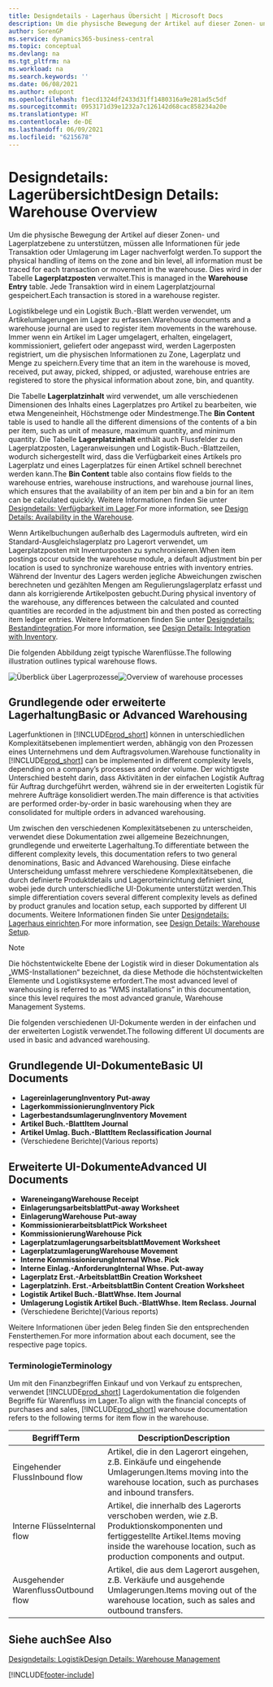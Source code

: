 ```yaml
---
title: Designdetails - Lagerhaus Übersicht | Microsoft Docs
description: Um die physische Bewegung der Artikel auf dieser Zonen- und Lagerplatzebene zu unterstützen, müssen alle Informationen für jede Transaktion oder Umlagerung im Lager nachverfolgt werden. Dies wird in der Tabelle **Lagerplatzposten** verwaltet. Jede Transaktion wird in einem Lagerplatzjournal gespeichert.
author: SorenGP
ms.service: dynamics365-business-central
ms.topic: conceptual
ms.devlang: na
ms.tgt_pltfrm: na
ms.workload: na
ms.search.keywords: ''
ms.date: 06/08/2021
ms.author: edupont
ms.openlocfilehash: f1ecd1324df2433d31ff1480316a9e281ad5c5df
ms.sourcegitcommit: 0953171d39e1232a7c126142d68cac858234a20e
ms.translationtype: HT
ms.contentlocale: de-DE
ms.lasthandoff: 06/09/2021
ms.locfileid: "6215678"
---
```

# <a name="design-details-warehouse-overview"></a><span data-ttu-id="5aa88-105">Designdetails: Lagerübersicht</span><span class="sxs-lookup"><span data-stu-id="5aa88-105">Design Details: Warehouse Overview</span></span>
<span data-ttu-id="5aa88-106">Um die physische Bewegung der Artikel auf dieser Zonen- und Lagerplatzebene zu unterstützen, müssen alle Informationen für jede Transaktion oder Umlagerung im Lager nachverfolgt werden.</span><span class="sxs-lookup"><span data-stu-id="5aa88-106">To support the physical handling of items on the zone and bin level, all information must be traced for each transaction or movement in the warehouse.</span></span> <span data-ttu-id="5aa88-107">Dies wird in der Tabelle **Lagerplatzposten** verwaltet.</span><span class="sxs-lookup"><span data-stu-id="5aa88-107">This is managed in the **Warehouse Entry** table.</span></span> <span data-ttu-id="5aa88-108">Jede Transaktion wird in einem Lagerplatzjournal gespeichert.</span><span class="sxs-lookup"><span data-stu-id="5aa88-108">Each transaction is stored in a warehouse register.</span></span>  

<span data-ttu-id="5aa88-109">Logistikbelege und ein Logistik Buch.-Blatt werden verwendet, um Artikelumlagerungen im Lager zu erfassen.</span><span class="sxs-lookup"><span data-stu-id="5aa88-109">Warehouse documents and a warehouse journal are used to register item movements in the warehouse.</span></span> <span data-ttu-id="5aa88-110">Immer wenn ein Artikel im Lager umgelagert, erhalten, eingelagert, kommissioniert, geliefert oder angepasst wird, werden Lagerposten registriert, um die physischen Informationen zu Zone, Lagerplatz und Menge zu speichern.</span><span class="sxs-lookup"><span data-stu-id="5aa88-110">Every time that an item in the warehouse is moved, received, put away, picked, shipped, or adjusted, warehouse entries are registered to store the physical information about zone, bin, and quantity.</span></span>

<span data-ttu-id="5aa88-111">Die Tabelle **Lagerplatzinhalt** wird verwendet, um alle verschiedenen Dimensionen des Inhalts eines Lagerplatzes pro Artikel zu bearbeiten, wie etwa Mengeneinheit, Höchstmenge oder Mindestmenge.</span><span class="sxs-lookup"><span data-stu-id="5aa88-111">The **Bin Content** table is used to handle all the different dimensions of the contents of a bin per item, such as unit of measure, maximum quantity, and minimum quantity.</span></span> <span data-ttu-id="5aa88-112">Die Tabelle **Lagerplatzinhalt** enthält auch Flussfelder zu den Lagerplatzposten, Lageranweisungen und Logistik-Buch.-Blattzeilen, wodurch sichergestellt wird, dass die Verfügbarkeit eines Artikels pro Lagerplatz und eines Lagerplatzes für einen Artikel schnell berechnet werden kann.</span><span class="sxs-lookup"><span data-stu-id="5aa88-112">The **Bin Content** table also contains flow fields to the warehouse entries, warehouse instructions, and warehouse journal lines, which ensures that the availability of an item per bin and a bin for an item can be calculated quickly.</span></span> <span data-ttu-id="5aa88-113">Weitere Informationen finden Sie unter [Designdetails: Verfügbarkeit im Lager](design-details-availability-in-the-warehouse.md).</span><span class="sxs-lookup"><span data-stu-id="5aa88-113">For more information, see [Design Details: Availability in the Warehouse](design-details-availability-in-the-warehouse.md).</span></span>  

<span data-ttu-id="5aa88-114">Wenn Artikelbuchungen außerhalb des Lagermoduls auftreten, wird ein Standard-Ausgleichslagerplatz pro Lagerort verwendet, um Lagerplatzposten mit Inventurposten zu synchronisieren.</span><span class="sxs-lookup"><span data-stu-id="5aa88-114">When item postings occur outside the warehouse module, a default adjustment bin per location is used to synchronize warehouse entries with inventory entries.</span></span> <span data-ttu-id="5aa88-115">Während der Inventur des Lagers werden jegliche Abweichungen zwischen berechneten und gezählten Mengen am Regulierungslagerplatz erfasst und dann als korrigierende Artikelposten gebucht.</span><span class="sxs-lookup"><span data-stu-id="5aa88-115">During physical inventory of the warehouse, any differences between the calculated and counted quantities are recorded in the adjustment bin and then posted as correcting item ledger entries.</span></span> <span data-ttu-id="5aa88-116">Weitere Informationen finden Sie unter [Designdetails: Bestandintegration](design-details-integration-with-inventory.md).</span><span class="sxs-lookup"><span data-stu-id="5aa88-116">For more information, see [Design Details: Integration with Inventory](design-details-integration-with-inventory.md).</span></span>  

<span data-ttu-id="5aa88-117">Die folgenden Abbildung zeigt typische Warenflüsse.</span><span class="sxs-lookup"><span data-stu-id="5aa88-117">The following illustration outlines typical warehouse flows.</span></span>  

<span data-ttu-id="5aa88-118">![Überblick über Lagerprozesse](media/design_details_warehouse_management_overview.png "Überblick über Lagerprozesse")</span><span class="sxs-lookup"><span data-stu-id="5aa88-118">![Overview of warehouse processes](media/design_details_warehouse_management_overview.png "Overview of warehouse processes")</span></span>  

## <a name="basic-or-advanced-warehousing"></a><span data-ttu-id="5aa88-119">Grundlegende oder erweiterte Lagerhaltung</span><span class="sxs-lookup"><span data-stu-id="5aa88-119">Basic or Advanced Warehousing</span></span>  
<span data-ttu-id="5aa88-120">Lagerfunktionen in [!INCLUDE[prod_short](includes/prod_short.md)] können in unterschiedlichen Komplexitätsebenen implementiert werden, abhängig von den Prozessen eines Unternehmens und dem Auftragsvolumen.</span><span class="sxs-lookup"><span data-stu-id="5aa88-120">Warehouse functionality in [!INCLUDE[prod_short](includes/prod_short.md)] can be implemented in different complexity levels, depending on a company’s processes and order volume.</span></span> <span data-ttu-id="5aa88-121">Der wichtigste Unterschied besteht darin, dass Aktivitäten in der einfachen Logistik Auftrag für Auftrag durchgeführt werden, während sie in der erweiterten Logistik für mehrere Aufträge konsolidiert werden.</span><span class="sxs-lookup"><span data-stu-id="5aa88-121">The main difference is that activities are performed order-by-order in basic warehousing when they are consolidated for multiple orders in advanced warehousing.</span></span>  

 <span data-ttu-id="5aa88-122">Um zwischen den verschiedenen Komplexitätsebenen zu unterscheiden, verwendet diese Dokumentation zwei allgemeine Bezeichnungen, grundlegende und erweiterte Lagerhaltung.</span><span class="sxs-lookup"><span data-stu-id="5aa88-122">To differentiate between the different complexity levels, this documentation refers to two general denominations, Basic and Advanced Warehousing.</span></span> <span data-ttu-id="5aa88-123">Diese einfache Unterscheidung umfasst mehrere verschiedene Komplexitätsebenen, die durch definierte Produktdetails und Lagerorteinrichtung definiert sind, wobei jede durch unterschiedliche UI-Dokumente unterstützt werden.</span><span class="sxs-lookup"><span data-stu-id="5aa88-123">This simple differentiation covers several different complexity levels as defined by product granules and location setup, each supported by different UI documents.</span></span> <span data-ttu-id="5aa88-124">Weitere Informationen finden Sie unter [Designdetails: Lagerhaus einrichten](design-details-warehouse-setup.md).</span><span class="sxs-lookup"><span data-stu-id="5aa88-124">For more information, see [Design Details: Warehouse Setup](design-details-warehouse-setup.md).</span></span>  

> [!NOTE]  
>  <span data-ttu-id="5aa88-125">Die höchstentwickelte Ebene der Logistik wird in dieser Dokumentation als „WMS-Installationen“ bezeichnet, da diese Methode die höchstentwickelten Elemente und Logistiksysteme erfordert.</span><span class="sxs-lookup"><span data-stu-id="5aa88-125">The most advanced level of warehousing is referred to as “WMS installations” in this documentation, since this level requires the most advanced granule, Warehouse Management Systems.</span></span>  

 <span data-ttu-id="5aa88-126">Die folgenden verschiedenen UI-Dokumente werden in der einfachen und der erweiterten Logistik verwendet.</span><span class="sxs-lookup"><span data-stu-id="5aa88-126">The following different UI documents are used in basic and advanced warehousing.</span></span>  

## <a name="basic-ui-documents"></a><span data-ttu-id="5aa88-127">Grundlegende UI-Dokumente</span><span class="sxs-lookup"><span data-stu-id="5aa88-127">Basic UI Documents</span></span>  

-   <span data-ttu-id="5aa88-128">**Lagereinlagerung**</span><span class="sxs-lookup"><span data-stu-id="5aa88-128">**Inventory Put-away**</span></span>  
-   <span data-ttu-id="5aa88-129">**Lagerkommissionierung**</span><span class="sxs-lookup"><span data-stu-id="5aa88-129">**Inventory Pick**</span></span>  
-   <span data-ttu-id="5aa88-130">**Lagerbestandsumlagerung**</span><span class="sxs-lookup"><span data-stu-id="5aa88-130">**Inventory Movement**</span></span>  
-   <span data-ttu-id="5aa88-131">**Artikel Buch.-Blatt**</span><span class="sxs-lookup"><span data-stu-id="5aa88-131">**Item Journal**</span></span>  
-   <span data-ttu-id="5aa88-132">**Artikel Umlag. Buch.-Blatt**</span><span class="sxs-lookup"><span data-stu-id="5aa88-132">**Item Reclassification Journal**</span></span>  
-   <span data-ttu-id="5aa88-133">(Verschiedene Berichte)</span><span class="sxs-lookup"><span data-stu-id="5aa88-133">(Various reports)</span></span>  

## <a name="advanced-ui-documents"></a><span data-ttu-id="5aa88-134">Erweiterte UI-Dokumente</span><span class="sxs-lookup"><span data-stu-id="5aa88-134">Advanced UI Documents</span></span>  

-   <span data-ttu-id="5aa88-135">**Wareneingang**</span><span class="sxs-lookup"><span data-stu-id="5aa88-135">**Warehouse Receipt**</span></span>  
-   <span data-ttu-id="5aa88-136">**Einlagerungsarbeitsblatt**</span><span class="sxs-lookup"><span data-stu-id="5aa88-136">**Put-away Worksheet**</span></span>  
-   <span data-ttu-id="5aa88-137">**Einlagerung**</span><span class="sxs-lookup"><span data-stu-id="5aa88-137">**Warehouse Put-away**</span></span>  
-   <span data-ttu-id="5aa88-138">**Kommissionierarbeitsblatt**</span><span class="sxs-lookup"><span data-stu-id="5aa88-138">**Pick Worksheet**</span></span>  
-   <span data-ttu-id="5aa88-139">**Kommissionierung**</span><span class="sxs-lookup"><span data-stu-id="5aa88-139">**Warehouse Pick**</span></span>  
-   <span data-ttu-id="5aa88-140">**Lagerplatzumlagerungsarbeitsblatt**</span><span class="sxs-lookup"><span data-stu-id="5aa88-140">**Movement Worksheet**</span></span>  
-   <span data-ttu-id="5aa88-141">**Lagerplatzumlagerung**</span><span class="sxs-lookup"><span data-stu-id="5aa88-141">**Warehouse Movement**</span></span>  
-   <span data-ttu-id="5aa88-142">**Interne Kommissionierung**</span><span class="sxs-lookup"><span data-stu-id="5aa88-142">**Internal Whse. Pick**</span></span>  
-   <span data-ttu-id="5aa88-143">**Interne Einlag.-Anforderung**</span><span class="sxs-lookup"><span data-stu-id="5aa88-143">**Internal Whse. Put-away**</span></span>  
-   <span data-ttu-id="5aa88-144">**Lagerplatz Erst.-Arbeitsblatt**</span><span class="sxs-lookup"><span data-stu-id="5aa88-144">**Bin Creation Worksheet**</span></span>  
-   <span data-ttu-id="5aa88-145">**Lagerplatzinh. Erst.-Arbeitsblatt**</span><span class="sxs-lookup"><span data-stu-id="5aa88-145">**Bin Content Creation Worksheet**</span></span>  
-   <span data-ttu-id="5aa88-146">**Logistik Artikel Buch.-Blatt**</span><span class="sxs-lookup"><span data-stu-id="5aa88-146">**Whse. Item Journal**</span></span>  
-   <span data-ttu-id="5aa88-147">**Umlagerung Logistik Artikel Buch.-Blatt**</span><span class="sxs-lookup"><span data-stu-id="5aa88-147">**Whse. Item Reclass. Journal**</span></span>  
-   <span data-ttu-id="5aa88-148">(Verschiedene Berichte)</span><span class="sxs-lookup"><span data-stu-id="5aa88-148">(Various reports)</span></span>  

<span data-ttu-id="5aa88-149">Weitere Informationen über jeden Beleg finden Sie den entsprechenden Fensterthemen.</span><span class="sxs-lookup"><span data-stu-id="5aa88-149">For more information about each document, see the respective page topics.</span></span>  

### <a name="terminology"></a><span data-ttu-id="5aa88-150">Terminologie</span><span class="sxs-lookup"><span data-stu-id="5aa88-150">Terminology</span></span>  
<span data-ttu-id="5aa88-151">Um mit den Finanzbegriffen Einkauf und von Verkauf zu entsprechen, verwendet [!INCLUDE[prod_short](includes/prod_short.md)] Lagerdokumentation die folgenden Begriffe für Warenfluss im Lager.</span><span class="sxs-lookup"><span data-stu-id="5aa88-151">To align with the financial concepts of purchases and sales, [!INCLUDE[prod_short](includes/prod_short.md)] warehouse documentation refers to the following terms for item flow in the warehouse.</span></span>  

|<span data-ttu-id="5aa88-152">Begriff</span><span class="sxs-lookup"><span data-stu-id="5aa88-152">Term</span></span>|<span data-ttu-id="5aa88-153">Description</span><span class="sxs-lookup"><span data-stu-id="5aa88-153">Description</span></span>|  
|----------|---------------------------------------|  
|<span data-ttu-id="5aa88-154">Eingehender Fluss</span><span class="sxs-lookup"><span data-stu-id="5aa88-154">Inbound flow</span></span>|<span data-ttu-id="5aa88-155">Artikel, die in den Lagerort eingehen, z.B. Einkäufe und eingehende Umlagerungen.</span><span class="sxs-lookup"><span data-stu-id="5aa88-155">Items moving into the warehouse location, such as purchases and inbound transfers.</span></span>|  
|<span data-ttu-id="5aa88-156">Interne Flüsse</span><span class="sxs-lookup"><span data-stu-id="5aa88-156">Internal flow</span></span>|<span data-ttu-id="5aa88-157">Artikel, die innerhalb des Lagerorts verschoben werden, wie z.B. Produktionskomponenten und fertiggestellte Artikel.</span><span class="sxs-lookup"><span data-stu-id="5aa88-157">Items moving inside the warehouse location, such as production components and output.</span></span>|  
|<span data-ttu-id="5aa88-158">Ausgehender Warenfluss</span><span class="sxs-lookup"><span data-stu-id="5aa88-158">Outbound flow</span></span>|<span data-ttu-id="5aa88-159">Artikel, die aus dem Lagerort ausgehen, z.B. Verkäufe und ausgehende Umlagerungen.</span><span class="sxs-lookup"><span data-stu-id="5aa88-159">Items moving out of the warehouse location, such as sales and outbound transfers.</span></span>|  

## <a name="see-also"></a><span data-ttu-id="5aa88-160">Siehe auch</span><span class="sxs-lookup"><span data-stu-id="5aa88-160">See Also</span></span>  
 [<span data-ttu-id="5aa88-161">Designdetails: Logistik</span><span class="sxs-lookup"><span data-stu-id="5aa88-161">Design Details: Warehouse Management</span></span>](design-details-warehouse-management.md)


[!INCLUDE[footer-include](includes/footer-banner.md)]